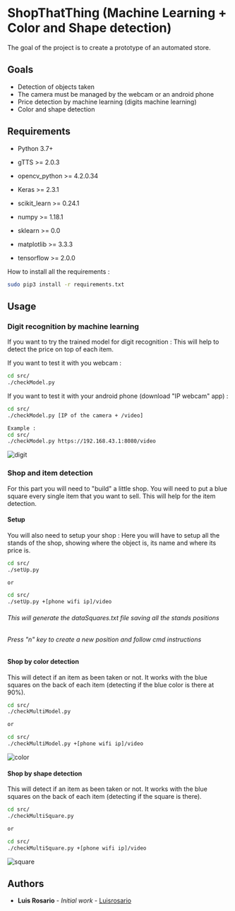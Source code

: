 # ShopThatThing (Machine Learning + Color and Shape detection)

The goal of the project is to create a prototype of an automated store.

## Goals

- Detection of objects taken
- The camera must be managed by the webcam or an android phone
- Price detection by machine learning (digits machine learning)
- Color and shape detection

## Requirements

* Python 3.7+

* gTTS >= 2.0.3
* opencv_python >= 4.2.0.34
* Keras >= 2.3.1
* scikit_learn >= 0.24.1
* numpy >= 1.18.1
* sklearn >= 0.0
* matplotlib >= 3.3.3
* tensorflow >= 2.0.0

How to install all the requirements :
```bash
sudo pip3 install -r requirements.txt
```

## Usage

### Digit recognition by machine learning

If you want to try the trained model for digit recognition :
This will help to detect the price on top of each item.

If you want to test it with you webcam :

```bash
cd src/
./checkModel.py
```

If you want to test it with your android phone (download "IP webcam" app) :

```bash
cd src/
./checkModel.py [IP of the camera + /video]

Example :
cd src/
./checkModel.py https://192.168.43.1:8080/video
```

![digit](./gif/digit.gif)


### Shop and item detection

For this part you will need to "build" a little shop. You will need to put a blue square every single item that you want to sell. This will help for the item detection.

#### Setup

You will also need to setup your shop :
Here you will have to setup all the stands of the shop, showing where the object is, its name and where its price is.

```bash
cd src/
./setUp.py

or

cd src/
./setUp.py +[phone wifi ip]/video
```
###### This will generate the dataSquares.txt file saving all the stands positions
###### Press "n" key to create a new position and follow cmd instructions

#### Shop by color detection

This will detect if an item as been taken or not. It works with the blue squares on the back of each item (detecting if the blue color is there at 90%).

```bash
cd src/
./checkMultiModel.py

or

cd src/
./checkMultiModel.py +[phone wifi ip]/video
```
![color](./gif/color.gif)

#### Shop by shape detection

This will detect if an item as been taken or not. It works with the blue squares on the back of each item (detecting if the square is there).

```bash
cd src/
./checkMultiSquare.py

or

cd src/
./checkMultiSquare.py +[phone wifi ip]/video
```
![square](./gif/square.gif)
## Authors

* **Luis Rosario** - *Initial work* - [Luisrosario](https://github.com/Luisrosario2604)